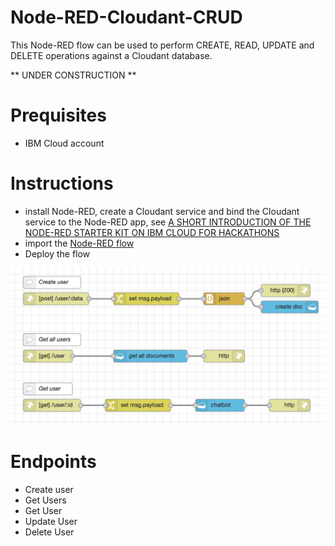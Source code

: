 # Node-RED-Cloudant-CRUD

This Node-RED flow can be used to perform CREATE, READ, UPDATE and DELETE operations against a Cloudant database.

** UNDER CONSTRUCTION **

# Prequisites
- IBM Cloud account

# Instructions
- install Node-RED, create a Cloudant service and bind the Cloudant service to the Node-RED app, see [A SHORT INTRODUCTION OF THE NODE-RED STARTER KIT ON IBM CLOUD FOR HACKATHONS](https://suedbroecker.net/2020/03/09/a-short-introduction-of-the-node-red-starter-kit-on-ibm-cloud-for-hackathons/)
- import the [Node-RED flow](https://github.com/gitjps/Node-RED-Cloudant-CRUD/blob/master/Node-RED.json) 
- Deploy the flow

![Node-RED flow](node-red-crud.jpg)

# Endpoints
- Create user
- Get Users
- Get User
- Update User
- Delete User
